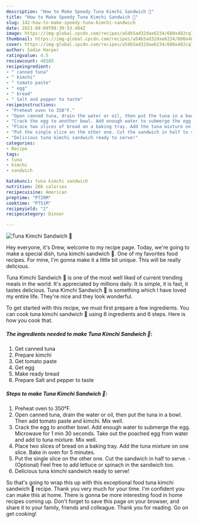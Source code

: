 ```yaml
---
description: "How to Make Speedy Tuna Kimchi Sandwich 🥪"
title: "How to Make Speedy Tuna Kimchi Sandwich 🥪"
slug: 142-how-to-make-speedy-tuna-kimchi-sandwich
date: 2021-08-09T09:39:53.494Z
image: https://img-global.cpcdn.com/recipes/a54b5ad32dae6234/680x482cq70/tuna-kimchi-sandwich-recipe-main-photo.jpg
thumbnail: https://img-global.cpcdn.com/recipes/a54b5ad32dae6234/680x482cq70/tuna-kimchi-sandwich-recipe-main-photo.jpg
cover: https://img-global.cpcdn.com/recipes/a54b5ad32dae6234/680x482cq70/tuna-kimchi-sandwich-recipe-main-photo.jpg
author: Sadie Harper
ratingvalue: 4.5
reviewcount: 40185
recipeingredient:
- " canned tuna"
- " kimchi"
- " tomato paste"
- " egg"
- " bread"
- " Salt and pepper to taste"
recipeinstructions:
- "Preheat oven to 350°F."
- "Open canned tuna, drain the water or oil, then put the tuna in a bowl. Then add tomato paste and kimchi. Mix well."
- "Crack the egg to another bowl. Add enough water to submerge the egg. Microwave for 1 min 30 seconds. Take out the poached egg from water and add to tuna mixture. Mix well."
- "Place two slices of bread on a baking tray. Add the tuna mixture on one slice. Bake in oven for 5 minutes."
- "Put the single slice on the other one. Cut the sandwich in half to serve. (Optional) Feel free to add lettuce or spinach in the sandwich too."
- "Delicious tuna kimchi sandwich ready to serve!"
categories:
- Recipe
tags:
- tuna
- kimchi
- sandwich

katakunci: tuna kimchi sandwich 
nutrition: 266 calories
recipecuisine: American
preptime: "PT20M"
cooktime: "PT51M"
recipeyield: "2"
recipecategory: Dinner

---
```



![Tuna Kimchi Sandwich 🥪](https://img-global.cpcdn.com/recipes/a54b5ad32dae6234/680x482cq70/tuna-kimchi-sandwich-recipe-main-photo.jpg)

Hey everyone, it's Drew, welcome to my recipe page. Today, we're going to make a special dish, tuna kimchi sandwich 🥪. One of my favorites food recipes. For mine, I'm gonna make it a little bit unique. This will be really delicious.



Tuna Kimchi Sandwich 🥪 is one of the most well liked of current trending meals in the world. It's appreciated by millions daily. It is simple, it is fast, it tastes delicious. Tuna Kimchi Sandwich 🥪 is something which I have loved my entire life. They're nice and they look wonderful.


To get started with this recipe, we must first prepare a few ingredients. You can cook tuna kimchi sandwich 🥪 using 6 ingredients and 6 steps. Here is how you cook that.

<!--inarticleads1-->

##### The ingredients needed to make Tuna Kimchi Sandwich 🥪:

1. Get  canned tuna
1. Prepare  kimchi
1. Get  tomato paste
1. Get  egg
1. Make ready  bread
1. Prepare  Salt and pepper to taste




<!--inarticleads2-->

##### Steps to make Tuna Kimchi Sandwich 🥪:

1. Preheat oven to 350°F.
1. Open canned tuna, drain the water or oil, then put the tuna in a bowl. Then add tomato paste and kimchi. Mix well.
1. Crack the egg to another bowl. Add enough water to submerge the egg. Microwave for 1 min 30 seconds. Take out the poached egg from water and add to tuna mixture. Mix well.
1. Place two slices of bread on a baking tray. Add the tuna mixture on one slice. Bake in oven for 5 minutes.
1. Put the single slice on the other one. Cut the sandwich in half to serve. - (Optional) Feel free to add lettuce or spinach in the sandwich too.
1. Delicious tuna kimchi sandwich ready to serve!




So that's going to wrap this up with this exceptional food tuna kimchi sandwich 🥪 recipe. Thank you very much for your time. I'm confident you can make this at home. There is gonna be more interesting food in home recipes coming up. Don't forget to save this page on your browser, and share it to your family, friends and colleague. Thank you for reading. Go on get cooking!
